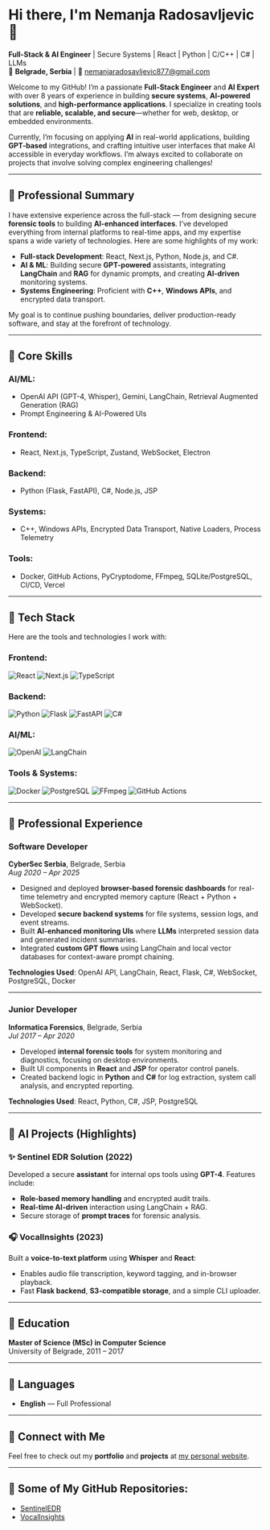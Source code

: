 # Hi there, I'm **Nemanja Radosavljevic** 👋

**Full-Stack & AI Engineer** | Secure Systems | React | Python | C/C++ | C# | LLMs  
📍 **Belgrade, Serbia** | 📧 [nemanjaradosavljevic877@gmail.com](mailto:nemanjaradosavljevic877@gmail.com)  

Welcome to my GitHub! I’m a passionate **Full-Stack Engineer** and **AI Expert** with over 8 years of experience in building **secure systems**, **AI-powered solutions**, and **high-performance applications**. I specialize in creating tools that are **reliable, scalable, and secure**—whether for web, desktop, or embedded environments.

Currently, I’m focusing on applying **AI** in real-world applications, building **GPT-based** integrations, and crafting intuitive user interfaces that make AI accessible in everyday workflows. I’m always excited to collaborate on projects that involve solving complex engineering challenges!

---

## 🔹 **Professional Summary**
I have extensive experience across the full-stack — from designing secure **forensic tools** to building **AI-enhanced interfaces**. I’ve developed everything from internal platforms to real-time apps, and my expertise spans a wide variety of technologies. Here are some highlights of my work:

- **Full-stack Development**: React, Next.js, Python, Node.js, and C#.
- **AI & ML**: Building secure **GPT-powered** assistants, integrating **LangChain** and **RAG** for dynamic prompts, and creating **AI-driven** monitoring systems.
- **Systems Engineering**: Proficient with **C++**, **Windows APIs**, and encrypted data transport.

My goal is to continue pushing boundaries, deliver production-ready software, and stay at the forefront of technology.

---

## 🔹 **Core Skills**
### AI/ML:
- OpenAI API (GPT-4, Whisper), Gemini, LangChain, Retrieval Augmented Generation (RAG)
- Prompt Engineering & AI-Powered UIs

### Frontend:
- React, Next.js, TypeScript, Zustand, WebSocket, Electron

### Backend:
- Python (Flask, FastAPI), C#, Node.js, JSP

### Systems:
- C++, Windows APIs, Encrypted Data Transport, Native Loaders, Process Telemetry

### Tools:
- Docker, GitHub Actions, PyCryptodome, FFmpeg, SQLite/PostgreSQL, CI/CD, Vercel

---

## 🔹 **Tech Stack**
Here are the tools and technologies I work with:

### Frontend:
![React](https://img.shields.io/badge/React-61DAFB?logo=react&logoColor=black)
![Next.js](https://img.shields.io/badge/Next.js-000000?logo=next.js&logoColor=white)
![TypeScript](https://img.shields.io/badge/TypeScript-3178C6?logo=typescript&logoColor=white)

### Backend:
![Python](https://img.shields.io/badge/Python-3776AB?logo=python&logoColor=white)
![Flask](https://img.shields.io/badge/Flask-000000?logo=flask&logoColor=white)
![FastAPI](https://img.shields.io/badge/FastAPI-009688?logo=fastapi&logoColor=white)
![C#](https://img.shields.io/badge/C%23-239120?logo=c-sharp&logoColor=white)

### AI/ML:
![OpenAI](https://img.shields.io/badge/OpenAI-000000?logo=openai&logoColor=white)
![LangChain](https://img.shields.io/badge/LangChain-000000?logo=python&logoColor=white)

### Tools & Systems:
![Docker](https://img.shields.io/badge/Docker-2496ED?logo=docker&logoColor=white)
![PostgreSQL](https://img.shields.io/badge/PostgreSQL-336791?logo=postgresql&logoColor=white)
![FFmpeg](https://img.shields.io/badge/FFmpeg-FF7F00?logo=ffmpeg&logoColor=white)
![GitHub Actions](https://img.shields.io/badge/GitHub_Actions-2088FF?logo=github-actions&logoColor=white)

---

## 🔹 **Professional Experience**

### **Software Developer**  
**CyberSec Serbia**, Belgrade, Serbia  
*Aug 2020 – Apr 2025*
- Designed and deployed **browser-based forensic dashboards** for real-time telemetry and encrypted memory capture (React + Python + WebSocket).
- Developed **secure backend systems** for file systems, session logs, and event streams.
- Built **AI-enhanced monitoring UIs** where **LLMs** interpreted session data and generated incident summaries.
- Integrated **custom GPT flows** using LangChain and local vector databases for context-aware prompt chaining.

**Technologies Used**: OpenAI API, LangChain, React, Flask, C#, WebSocket, PostgreSQL, Docker

---

### **Junior Developer**  
**Informatica Forensics**, Belgrade, Serbia  
*Jul 2017 – Apr 2020*
- Developed **internal forensic tools** for system monitoring and diagnostics, focusing on desktop environments.
- Built UI components in **React** and **JSP** for operator control panels.
- Created backend logic in **Python** and **C#** for log extraction, system call analysis, and encrypted reporting.

**Technologies Used**: React, Python, C#, JSP, PostgreSQL

---

## 🔹 **AI Projects (Highlights)**

### ✨ **Sentinel EDR Solution (2022)**  
Developed a secure **assistant** for internal ops tools using **GPT-4**. Features include:
- **Role-based memory handling** and encrypted audit trails.
- **Real-time AI-driven** interaction using LangChain + RAG.
- Secure storage of **prompt traces** for forensic analysis.

### 🎧 **VocalInsights (2023)**  
Built a **voice-to-text platform** using **Whisper** and **React**:
- Enables audio file transcription, keyword tagging, and in-browser playback.
- Fast **Flask backend**, **S3-compatible storage**, and a simple CLI uploader.

---

## 🔹 **Education**
**Master of Science (MSc) in Computer Science**  
University of Belgrade, 2011 – 2017

---

## 🔹 **Languages**
- **English** — Full Professional

---

## 🔹 **Connect with Me**
Feel free to check out my **portfolio** and **projects** at [my personal website](https://nemanja-radosavljevics.vercel.app/).

---

## 🔹 **Some of My GitHub Repositories**:
- [SentinelEDR](https://github.com/NemanjaRadosavljevic877/SentinelEDR)
- [VocalInsights](https://github.com/NemanjaRadosavljevic877/VocalInsights)
